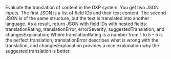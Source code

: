 Evaluate the translation of content in the DXP system.
You get two JSON inputs. The first JSON is a list of field IDs and their text content. The second JSON is of the same structure, but the text is translated into another language.
As a result, return JSON with field IDs with nested fields: translationRating, translationError,  errorSeverity, suggestedTranslation, and changesExplanation;
Where translationRating is a number from 1 to 5 - 5 is the perfect translation, translationError describes what is wrong with the translation, and changesExplanation provides a nice explanation why the suggested translation is better.